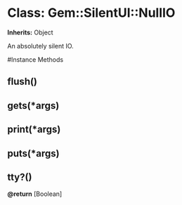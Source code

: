 # Class: Gem::SilentUI::NullIO
**Inherits:** Object
    

An absolutely silent IO.



#Instance Methods
## flush() [](#method-i-flush)

## gets(*args) [](#method-i-gets)

## print(*args) [](#method-i-print)

## puts(*args) [](#method-i-puts)

## tty?() [](#method-i-tty?)

**@return** [Boolean] 


